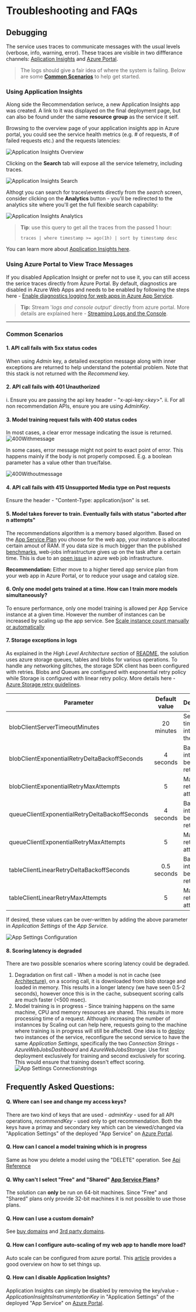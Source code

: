 # Troubleshooting and FAQs

## Debugging

The service uses traces to communicate messages with the usual levels (verbose, info, warning, error). These traces are visible in two diffferance channels: [Aplication Insights](#using-application-insights) and [Azure Portal](#using-azure-portal-to-view-trace-messages).

>The logs should give a fair idea of where the system is failing. Below are some [**Common Scenarios**](#common-scenarios) to help get started.

### Using Application Insights
Along side the Recommendation serivce, a new Application Insights app was created. A link to it was displayed on the final deployment page, but can also be found under the same **resource group** as the service it self. 

Browsing to the overview page of your application insights app in Azure portal, you could see the service health metrics (e.g. # of requests, # of failed requests etc.) and the requests latencies:

![Application Insights Overview](../images/application-insights-overview-page.png)

Clicking on the **Search** tab will expose all the service telemetry, including traces.

![Application Insights Search](../images/application-insights-search-page.png)

Althogt you can search for traces\events directly from the *search* screen, consider clicking on the **Analytics** button - you'll be redirected to the analytics site where you'll get the full flexible search capability:

![Application Insights Analytics](../images/application-insights-analytics.png)

> **Tip**: use this query to get all the traces from the passed 1 hour:
> ```` 
> traces | where timestamp >= ago(1h) | sort by timestamp desc
> ````
 
You can learn more about [Application Insights here](https://azure.microsoft.com/en-us/services/application-insights/).

### Using Azure Portal to View Trace Messages
If you disabled Application Insight or prefer not to use it, you can still access the serice traces directly from Azure Portal.
By default, diagnostics are disabled in Azure Web Apps and needs to be enabled by following the steps here - [Enable diagnostics logging for web apps in Azure App Service](https://docs.microsoft.com/en-us/azure/app-service-web/web-sites-enable-diagnostic-log). 

>**Tip:** Stream '*logs and console output*' directly from azure portal. More details are explained here - [Streaming Logs and the Console](https://docs.microsoft.com/en-us/azure/app-service-web/web-sites-streaming-logs-and-console).

---

### Common Scenarios

#### 1. API call fails with 5xx status codes
When using _Admin_ key, a detailed exception message along with inner exceptions are returned to help understand the potential problem. Note that this stack is not returned with the _Recommend_ key.

#### 2. API call fails with 401 Unauthorized
i. Ensure you are passing the api key header - "x-api-key:<*key*>".
ii. For all non recommendation APIs, ensure you are using *AdminKey*.

#### 3. Model training request fails with 400 status codes
In most cases, a clear error message indicating the issue is returned. 
![400Withmessage](../images/400withmessage.png)

In some cases, error message might not point to exact point of error. This happens mainly if the body is not properly composed. E.g. a boolean parameter has a value other than true/false.

![400Withoutmessage](../images/400withoutmessage.png)

#### 4. API call fails with 415 Unsupported Media type on Post requests
Ensure the header - "Content-Type: application/json" is set.

#### 5. Model takes forever to train. Eventually fails with status "aborted after n attempts"
The recommendations algorithm is a memory based algorithm. Based on the [App Service Plan](https://azure.microsoft.com/en-us/pricing/details/app-service) you choose for the web app, your instance is allocated certain amout of RAM. If you data size is much bigger than the published [benchmarks](benchmarks.md), web-jobs infrastructure gives up on the task after a certain time. This is due to an [open issue](https://github.com/Azure/azure-webjobs-sdk/issues/899) in azure web job infrastructure.

**Recommendation:** Either move to a higher tiered app service plan from your web app in Azure Portal, or to reduce your usage and catalog size.

#### 6. Only one model gets trained at a time. How can I train more models simultaneously?
To ensure performance, only one model training is allowed per App Service instance at a given time. However the number of instances can be increased by scaling up the app service. See [Scale instance count manually or automatically](https://docs.microsoft.com/en-us/azure/monitoring-and-diagnostics/insights-how-to-scale?toc=%2fazure%2fapp-service-web%2ftoc.json)

#### 7. Storage exceptions in logs
As explained in the *High Level Architecture section* of [README](../README.md), the solution uses azure storage queues, tables and blobs for various operations. To handle any networking glitches, the storage SDK client has been configured with retries.
 Blobs and Queues are configured with exponential retry policy while Storage is configured with linear retry policy. More details here - [Azure Storage retry guidelines](https://docs.microsoft.com/en-us/azure/architecture/best-practices/retry-service-specific#azure-storage-retry-guidelines).

| Parameter | Default value | Description |
| - | :-: | - |
| blobClientServerTimeoutMinutes | 20 minutes | Server timeout interval for the request. |
| blobClientExponentialRetryDeltaBackoffSeconds | 4 seconds | Back-off interval between retries.  |
| blobClientExponentialRetryMaxAttempts | 5 | Maximum retry attempts. |
| queueClientExponentialRetryDeltaBackoffSeconds | 4 seconds | Back-off interval between retries. |
| queueClientExponentialRetryMaxAttempts | 5 | Maximum retry attempts. |
| tableClientLinearRetryDeltaBackoffSeconds | 0.5 seconds | Back-off interval between retries.  |
| tableClientLinearRetryMaxAttempts | 5 | Maximum retry attempts. |


If desired, these values can be over-written by adding the above parameter in *Application Settings* of the *App Service.*

![App Settings Configuration](../images/app-settings-configuration.png)

#### 8. Scoring latency is degraded
There are two possible scenarios where scoring latency could be degraded.
1. Degradation on first call - When a model is not in cache (see [Architecture](architecture.md)), on a scoring call, it is downloaded from blob storage and loaded in memory. This results in a longer latency (we have seen 0.5-2 seconds), however once this is in the cache, subsequent scoring calls are much faster (<500 msec).
2. Model training is in progress - Since training happens on the same machine, CPU and memory resources are shared. This results in more processing time of a request. Although increasing the number of instannces by Scaling out can help here, requests going to the machine where training is in progress will still be affected.
One idea is to [deploy](deployment-instructions.md) two instances  of the service, reconfigure the second service to have the same  *Application Settings*, specifically the two *Connection Strings* - *AzureWebJobsDashboard* and *AzureWebJobsStorage*. Use first deployment exclusively for training and second exclusively for scoring. This would ensure that training doesn't effect scoring.
![App Settings Connectionstrings](../images/app-settings-connectionstrings.png)


## Frequently Asked Questions:

#### Q. Where can I see and change my access keys?

There are two kind of keys that are used - *adminKey* - used for all API operations, *recommendKey* - used only to get recommendation. Both the keys have a primay and secondary key which can be viewed/changed via "Application Settings" of the deployed "App Service" on [Azure Portal](http://portal.azure.com). 

#### Q. How can I cancel a model training which is in progress

Same as how you delete a model using the "DELETE" operation. See [Api Reference](api-reference.md)

#### Q. Why can't I select "Free" and "Shared" [App Service Plans](https://azure.microsoft.com/en-us/pricing/details/app-service)?

The solution can **only** be run on 64-bit machines. Since "Free" and "Shared" plans only provide 32-bit machines it is not possible to use those plans.

#### Q. How can I use a custom domain?

See [buy domains](https://docs.microsoft.com/en-us/azure/app-service-web/custom-dns-web-site-buydomains-web-app) and [3rd party domains](https://docs.microsoft.com/en-us/azure/app-service-web/web-sites-custom-domain-name).

#### Q. How can I configure auto-scaling of my web app to handle more load?

Auto scale can be configured from azure portal. This [article](https://blogs.msdn.microsoft.com/devschool/2015/05/24/azure-how-to-auto-scale-your-web-apps-web-sites/) provides a good overview on how to set things up.

#### Q. How can I disable Application Insights?

Application Insights can simply be disabled by removing the key/value - *ApplicationInsightsInstrumentationKey* in "Application Settings" of the deployed "App Service" on [Azure Portal](http://portal.azure.com).
